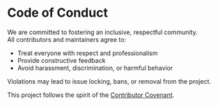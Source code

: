 # Code of Conduct

We are committed to fostering an inclusive, respectful community.  
All contributors and maintainers agree to:

- Treat everyone with respect and professionalism
- Provide constructive feedback
- Avoid harassment, discrimination, or harmful behavior

Violations may lead to issue locking, bans, or removal from the project.

This project follows the spirit of the [Contributor Covenant](https://www.contributor-covenant.org/).
